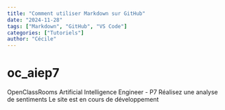 ```yaml
---
title: "Comment utiliser Markdown sur GitHub"
date: "2024-11-28"
tags: ["Markdown", "GitHub", "VS Code"]
categories: ["Tutoriels"]
author: "Cécile"
---
```


# oc_aiep7
OpenClassRooms Artificial Intelligence Engineer - P7 Réalisez une analyse de sentiments
Le site est en cours de développement
